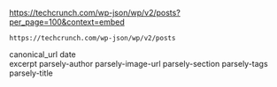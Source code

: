 https://techcrunch.com/wp-json/wp/v2/posts?per_page=100&context=embed

<!-- default 10 article -->
    https://techcrunch.com/wp-json/wp/v2/posts



canonical_url
date    
excerpt
parsely-author
parsely-image-url
parsely-section
parsely-tags
parsely-title